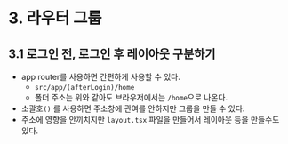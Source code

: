 # 3. 라우터 그룹
## 3.1 로그인 전, 로그인 후 레이아웃 구분하기
- app router를 사용하면 간편하게 사용할 수 있다.
	- `src/app/(afterLogin)/home`
	- 폴더 주소는 위와 같아도 브라우저에서는 `/home`으로 나온다.
- 소괄호`()` 를 사용하면 주소창에 관여를 안하지만 그룹을 만들 수 있다.
- 주소에 영향을 안끼치지만 `layout.tsx` 파일을 만들어서 레이아웃 등을 만들수도 있다.